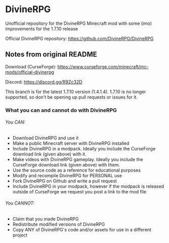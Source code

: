 DivineRPG
=========

Unofficial repository for the DivineRPG Minecraft mod with some (imo) improvements for the 1.7.10 release

Official DivineRPG repository: https://github.com/DivineRPG/DivineRPG


## Notes from original README

Download (CurseForge): https://www.curseforge.com/minecraft/mc-mods/official-divinerpg

Discord: https://discord.gg/R9Zc32D

This branch is for the latest 1.7.10 version (1.4.1.4). 1.7.10 is no longer supported, so don't be opening up pull requests or issues for it.

### What you can and cannot do with DivineRPG
###### You CAN:
* Download DivineRPG and use it
* Make a public Minecraft server with DivineRPG installed
* Include DivineRPG in a modpack. Ideally you include the CurseForge download link (given above) with it.
* Make videos with DivineRPG gameplay. Ideally you include the CurseForge download link (given above) with them.
* Use the source code as a reference for educational purposes
* Modify and recompile DivineRPG for PERSONAL use
* Fork DivineRPG on Github and write a pull request
* Include DivineRPG in your modpack, however if the modpack is released outside of CurseForge we request you post a link to the mod file

###### You CANNOT:
* Claim that you made DivineRPG
* Redistribute modified versions of DivineRPG
* Copy ANY of DivineRPG's code and/or assets for use in a different project
